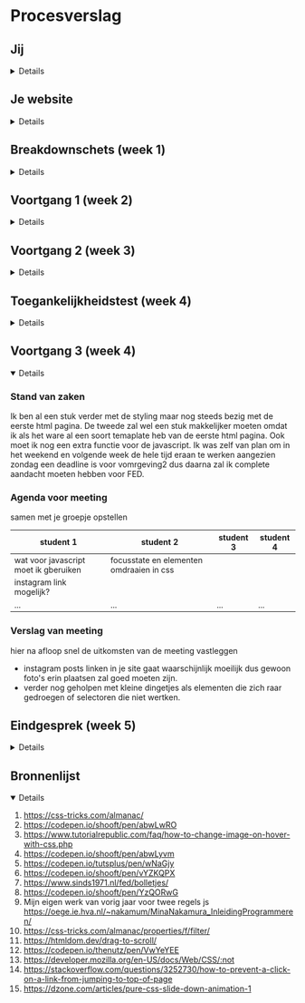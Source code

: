 # Procesverslag

## Jij

<details>
### Auteur:
Mina Nakamura 

#### Je startniveau:
Blauw

#### Je focus:
Responsive
 
</details>





## Je website

<details>

### Je opdracht:
Disneyland Parijs officiële Nederlandse site.
https://www.disneylandparis.com/nl-nl/
https://www.disneylandparis.com/nl-nl/disneyland-paris-beleving/
 

#### Screenshot(s) van de eerste pagina (small screen): 
Disneyland Parijs 
<img src="images/eerstepagina.png" alt="home pagina van disneyland parijs">

#### Screenshot(s) van de tweede pagina (small screen):
<img src="images/tweedepagina.png" alt="beleving pagina disneyland parijs">
 
</details>





## Breakdownschets (week 1)

<details>

### de hele pagina: 
<img src="images/breakdown.png" width="375px" alt="breakdown van de hele pagina">

### dynamisch deel (bijv menu): 
<img src="images/breakdown2.png" width="375px" alt="breakdown van een dynamisch deel">

### wellicht nog een dynamisch deel (bijv filter): 
<img src="images/breakdown3.png" width="375px" alt="breakdown van nog een dynamisch deel">

</details>





## Voortgang 1 (week 2)

<details>
Tot nu toe heb ik persoonlijk eigenlijk alleen aandacht besteed aan de oefenopdrachten en nog totaal niet aan de website zelf. Wel heb ik de breakdown schets en een hele kleine begin gemaakt aan 1 html pagina. Het was ook vooral even weer wennen aan HTML en css aangezien ik het al een tijdje niet meer heb gezien. Ook ben ik zelf niet heel goed in coderen ookal hadden vorig jaar inleiding programmeren en internetstandaarden. 

### Stand van zaken

In het vorige schooljaar hadden we een project wwarbij we een mobile webpagina moesten maken die samen gaat met een internationale student guidebook. hierbij had een ik een fixed nav bar gemaakt in html/css, ik wilde voor dit project iets vergelijkbaars doen maar dit keer ook schaalbaar aangezien de vorige niet zo was. Dit ging een beetje stroef en nam ook wat tijd in aangezien ik heel veel ben vergeten in de vakantie, het was dus even wennen weer. Maar uiteindelijk is dit wel gelukt. Wel had ik me beseft dat ik misschien een beetje te moeilijk site had uitgekozen maar een uitdaging zal misschien beter zijn dan iets te makkelijk.


### Agenda voor meeting
samen met je groepje opstellen

| student 1      | student 2          | student 3    | student 4        |
| ---            | ---                | ---          | ---              |
| Wat is handig om het helemaal responsive te maken, %, vh/vw etc?n  |              |     |    |
|  |  |  |  |
| ...            | ...                | ...          | ...              |
 


### Verslag van meeting

- Om het responsive te maken is het in de meeste gevallen beter om % te gebruiken dan vw/vh.
- Ik moet verder aan de website, ik ben nog helemaal niet ver.
- Misschien ook meer oefeningen om weer in te komen

</details>





## Voortgang 2 (week 3)

<details>

### Stand van zaken
Ik heb in deze week een resrvering forulier en (bijna) al het tekst erin gezet. Hierbij heb ik nog niet zo veel styling geven dus dat gaat deze week gebeurd worden. Hoewel is dit alleen voor de eerste pagina en nog niet voor de tweede html pagina. 

### Agenda voor meeting
samen met je groepje opstellen

| student 1      | student 2          | student 3    | student 4        |
| ---            | ---                | ---          | ---              |
| Hoe maak je een carousel/slider  |             | flexbox    |     |
| Hoe maak je een hamburger menu |  |  |  |
| ...            | ...                | ...          | ...              |


### Verslag van meeting
hier na afloop snel de uitkomsten van de meeting vastleggen

- slider voorbeeld gekregen die ik heel go9ed kan toepassen op mijn eigen site.
- meer geleerd over ::before en ::after.
- meer geleerd over hover states etc.
- nog veel te doen aan de code.

</details>





## Toegankelijkheidstest (week 4)


<details>

### Bevindingen
Lijst met je bevindingen die in de test naar voren kwamen:

#### Titel eerste bevinding
Dat is sommige shadows en grijze kleuren wat donker kan maken voor kleurblinde mensen bijvoorbeeld. Maar verder was het contrast vrij goed op mijn site. Heel veel dingen waren in donkere letters geschreven met een wit/lichte achtergrond wat een goed contrast creëert. Wel moet ik uitkijken dat ik mijn letters dan niet vervolgens te dun maak want dan zijn dingen ook niet heel goed leesbaar.

#### Titel tweede bevinding. 
Voice reader slaat geen elementen over en je kan ook door de hele pagina heen scrollen door middel van de tab key.
 
#### Titel volgende bevinding. 
Het is beter om eerst de h2 en h3's eerst te zetten i.p.v de inmages ookal staan de images eerst op de site zelf, die kan je later met order de volgorde veranderen. Dit is wat handiger voor correct semnatiek code en screenreaders.


</details>





## Voortgang 3 (week 4)

<details open>

### Stand van zaken
Ik ben al een stuk verder met de styling maar nog steeds bezig met de eerste html pagina.
De tweede zal wel een stuk makkelijker moeten omdat ik als het ware al een soort temaplate heb van de eerste html pagina.
Ook moet ik nog een extra functie voor de javascript. Ik was zelf van plan om in het weekend en volgende week de hele tijd eraan te werken aangezien zondag een deadline is voor vomrgeving2 dus daarna zal ik complete aandacht moeten hebben voor FED.

### Agenda voor meeting
samen met je groepje opstellen

| student 1      | student 2          | student 3    | student 4        |
| ---            | ---                | ---          | ---              |
| wat voor javascript moet ik gberuiken |  focusstate en elementen omdraaien in css          |     |    |
| instagram link mogelijk?  |  |  |  |
| ...            | ...                | ...          | ...              |


### Verslag van meeting
hier na afloop snel de uitkomsten van de meeting vastleggen

- instagram posts linken in je site gaat waarschijnlijk moeilijk dus gewoon foto's erin plaatsen zal goed moeten zijn.
- verder nog geholpen met kleine dingetjes als elementen die zich raar gedroegen of selectoren die niet wertken. 

</details>





## Eindgesprek (week 5)

<details>


### Stand van zaken
Aan het eind van de deadline kon ik helaas niet op tijd mijn FED opdracht website af hebben. Dit kwam door dat ik tijd te kort had aangezien ik veel tijd en kracht in had gestopt voor Vormgeving 2. Na het offciele gesprek begon meteen de derde vak van het blok MDD. Dit was ook veel meer werk dan gedacht waardoor ik doordeweeks en weekenden ook geen tijd had om aan de code te werken helaas. Op vrijdag 5 november was de deadline hiervoor dus daarna had ik gewerkt aan FED. Helaas ging dit ook niet heel soepel omdat ik hiernaast ook een zelfstandige SRP punt probeer te behalen en hier ook wat tijd aan wilde besteden. Natuurlijk heeft FED wel meer prioriteit dus het SRP project heb ik dan ook even opzij gezet maar dit deed ik net te laat. Waarschijnlijk had ik weer het werk voor FED erg onderschat waardoor ik wat minder tijd had om aan mijn site te werken. Persoonlijk voelde ik me ook al door alles een beetje overdonderd, dat alles tegelijk op me af kwam waardoor ook mijn motivatie en ik mentaal erg omlaag ging voor een tijdje. Ook had ik in deze laatste week voor de herkansing een blessure aan mijn voet waardoor ik helemaal afgeleid was. Ten slotte was ik ook vaak een beetje gedemotiveerd als iets niet lukte of als ik een tijdje bleef hangen met 1 probleem. Ik heb vaak de neiging om zelf een oplossing te vinden en veel tijd er aan te besteden dan om hulp te vragen dus was het vaak zo dat ik wel veel tijd erin had gestopt maar weinig progressie. 

Maar na mijn idee ging niet alles persé slecht. Zo heb ik veel nieuwe dingen geleerd en meer ervaring op gedaan in coderen. Ik heb dingen geleerd als:
- Vooral code werk niet onderschatten en niet alleen proberen te oefenen en theorie lezen maar echt zelf coderen.
- Ik ben persoonlijk niet geschikt voor Front-End of coderen in het algemeen.
- Nieuwe termen/elementen van HTML en css zoals Grid, wat ik eigenlijk best leuk vond om te gebruiken. Ik vond het erg moeilijk om het toe te passen in het beginnen maar als je het begrijpt is het eigenlijk best wel leuk en simpel.
- creatieve oplossingen zoeken, zo heb ik voor mijn tweede info pagina een pijl. Deze pijl is een img en als je hovert met je muis word het een blauwe image. Deze twee images heb ik over elkaar gezet en wanneer je hovert komt de ene te voorschijn en als je weer weg gaat verdwijnt deze. Dit is iets waar ik nooit eerder aan dacht of mee zal komen dus vond ik dit creatief voor mijzelf.
- Hoe cruciaal het is dat je code leesbaar is notes zodat je wel weet wat elke slector of gewoon stukje code betekend etc.
- Dat websites maken echt moeilijk is. 
- Hoe snel je in de knel kan raken tijdens het coderen van iets groots als een uitgebreide website. 
- Dat ik soms echt moet doorbijten en niet moet uitstellen omdat iets eng lijkt, wat ik wel heb gedaan bij FED. Ik was vooral aan het oefenen met het stof en er over lezen, bij coderen is het veel belangrijker om zelf te oefenen door te typen wat ik misschien niet genoeg deed. Ik kon ook eerder beginnen met de site zelf maar ik was te afgeleid om oefeningen te maken waardoor ik ook later pas ben begonnen met de site coderen. 

### Screenshot(s)

Eindresultaat
<img src="./images/FEDpagina1mobile" width="375px" alt="pagina 1">
<img src="./images/FEDpagina2mobile" width="375px" alt="pagina 2">

</details>





## Bronnenlijst

<details open>

1. https://css-tricks.com/almanac/ 
2. https://codepen.io/shooft/pen/abwLwRO
3. https://www.tutorialrepublic.com/faq/how-to-change-image-on-hover-with-css.php 
4. https://codepen.io/shooft/pen/abwLyvm 
5. https://codepen.io/tutsplus/pen/wNaGjy 
6. https://codepen.io/shooft/pen/vYZKQPX
7. https://www.sinds1971.nl/fed/bolletjes/
8. https://codepen.io/shooft/pen/YzQORwG
9. Mijn eigen werk van vorig jaar voor twee regels js https://oege.ie.hva.nl/~nakamum/MinaNakamura_InleidingProgrammeren/ 
10. https://css-tricks.com/almanac/properties/f/filter/ 
11. https://htmldom.dev/drag-to-scroll/ 
12. https://codepen.io/thenutz/pen/VwYeYEE 
13. https://developer.mozilla.org/en-US/docs/Web/CSS/:not 
14. https://stackoverflow.com/questions/3252730/how-to-prevent-a-click-on-a-link-from-jumping-to-top-of-page 
15. https://dzone.com/articles/pure-css-slide-down-animation-1 


</details>